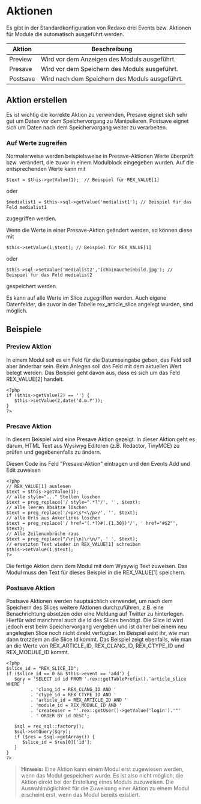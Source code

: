 # Aktionen

Es gibt in der Standardkonfiguration von Redaxo drei Events bzw. Aktionen für Module die automatisch ausgeführt werden.

Aktion | Beschreibung
------------- | -------------
Preview	| Wird vor dem Anzeigen des Moduls ausgeführt.
Presave	| Wird vor dem Speichern des Moduls ausgeführt.
Postsave | Wird nach dem Speichern des Moduls ausgeführt.


## Aktion erstellen

Es ist wichtig die korrekte Aktion zu verwenden, Presave eignet sich sehr gut um Daten vor dem Speichervorgang zu Manipulieren. Postsave eignet sich um Daten nach dem Speichervorgang weiter zu verarbeiten.

### Auf Werte zugreifen

Normalerweise werden beispielsweise in Presave-Aktionen Werte überprüft bzw. verändert, die zuvor in einem Modulblock eingegeben wurden. Auf die entsprechenden Werte kann mit

    $text = $this->getValue(1);  // Beispiel für REX_VALUE[1]
    
oder

    $medialist1 = $this->sql->getValue('medialist1'); // Beispiel für das Feld medialist1

zugegriffen werden.

Wenn die Werte in einer Presave-Aktion geändert werden, so können diese mit

    $this->setValue(1,$text); // Beispiel für REX_VALUE[1]
    
oder 

    $this->sql->setValue('medialist2','ichbinaucheinbild.jpg'); // Beispiel für das Feld medialist2

gespeichert werden.

Es kann auf alle Werte im Slice zugegriffen werden. Auch eigene Datenfelder, die zuvor in der Tabelle rex_article_slice angelegt wurden, sind möglich.


## Beispiele

### Preview Aktion

In einem Modul soll es ein Feld für die Datumseingabe geben, das Feld soll aber änderbar sein. Beim Anlegen soll das Feld mit dem aktuellen Wert belegt werden. Das Beispiel geht davon aus, dass es sich um das Feld REX_VALUE[2] handelt.

    <?php
    if ($this->getValue(2) == '') {
       $this->setValue(2,date('d.m.Y'));
    }
    ?>


### Presave Aktion

In diesem Beispiel wird eine Presave Aktion gezeigt. In dieser Aktion geht es darum, HTML Text aus Wysiwyg Editoren (z.B. Redactor, TinyMCE) zu prüfen und gegebenenfalls zu ändern.

Diesen Code ins Feld "Presave-Aktion" eintragen und den Events Add und Edit zuweisen

    <?php
    // REX_VALUE[1] auslesen
    $text = $this->getValue(1);
    // alle style="..." Stellen löschen
    $text = preg_replace('/ style=".*?"/', '', $text);
    // alle leeren Absätze löschen
    $text = preg_replace('/<p>\s*<\/p>/', '', $text);
    // alle Urls aus Ankerlinks löschen
    $text = preg_replace('/ href="(.*?)#(.{1,30})"/', ' href="#$2"', $text);
    // Alle Zeilenumbrüche raus
    $text = preg_replace("/\r|\n|\r\n/", ' ', $text);
    // ersetzten Text wieder in REX_VALUE[1] schreiben
    $this->setValue(1,$text);                            
    ?>

Die fertige Aktion dann dem Modul mit dem Wysywig Text zuweisen. Das Modul muss den Text für dieses Beispiel in die REX_VALUE[1] speichern.

### Postsave Aktion

Postsave Aktionen werden hauptsächlich verwendet, um nach dem Speichern des Slices weitere Aktionen durchzuführen, z.B. eine Benachrichtung absetzen oder eine Meldung auf Twitter zu hinterlegen. Hierfür wird manchmal auch die Id des Slices benötigt. Die Slice Id wird jedoch erst beim Speichervorgang vergeben und ist daher bei einem neu angelegten Slice noch nicht direkt verfügbar. Im Beispiel seht ihr, wie man dann trotzdem an die Slice Id kommt. Das Beispiel zeigt ebenfalls, wie man an die Werte von REX_ARTICLE_ID, REX_CLANG_ID, REX_CTYPE_ID und REX_MODULE_ID kommt.

    <?php
    $slice_id = "REX_SLICE_ID";
    if ($slice_id == 0 && $this->event == 'add') {
       $qry = 'SELECT id id FROM '.rex::getTablePrefix().'article_slice WHERE '
             . 'clang_id = REX_CLANG_ID AND '
             . 'ctype_id = REX_CTYPE_ID AND '
             . 'article_id = REX_ARTICLE_ID AND '
             . 'module_id = REX_MODULE_ID AND '
             . 'createuser = "'.rex::getUser()->getValue('login').'"'
             . ' ORDER BY id DESC';

       $sql = rex_sql::factory();
       $sql->setQuery($qry);
       if ($res = $sql->getArray()) {
          $slice_id = $res[0]['id'];
       }   
    }
    ?>

  > **Hinweis:** 
Eine Aktion kann einem Modul erst zugewiesen werden, wenn das Modul gespeichert wurde. Es ist also nicht möglich, die Aktion direkt bei der Erstellung eines Moduls zuzuweisen. Die Auswahlmöglichkeit für die Zuweisung einer Aktion zu einem Modul erscheint erst, wenn das Modul bereits existiert.

